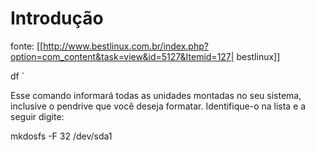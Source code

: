 # Introdução
fonte: [[http://www.bestlinux.com.br/index.php?option=com_content&task=view&id=5127&Itemid=127| bestlinux]]

 df
`

Esse comando informará todas as unidades montadas no seu sistema, inclusive o pendrive que você deseja formatar. Identifique-o na lista e a seguir digite:


mkdosfs -F 32 /dev/sda1

